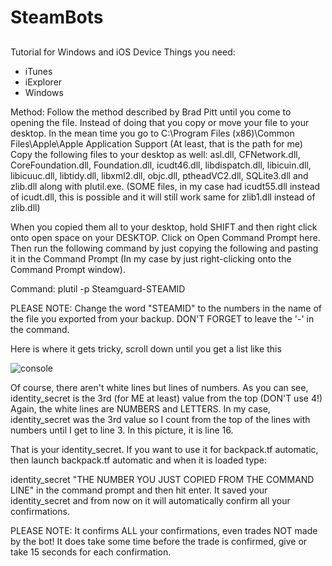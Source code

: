 # SteamBots
##
Tutorial for Windows and iOS Device
Things you need:
 - iTunes
 - iExplorer
 - Windows
 
 
Method:
Follow the method described by Brad Pitt until you come to opening the file. Instead of doing that you copy or move your file to your desktop.
In the mean time you go to C:\Program Files (x86)\Common Files\Apple\Apple Application Support               (At least, that is the path for me)
Copy the following files to your desktop as well: asl.dll, CFNetwork.dll, CoreFoundation.dll, Foundation.dll, icudt46.dll, libdispatch.dll, libicuin.dll, libicuuc.dll, libtidy.dll, libxml2.dll, objc.dll, ptheadVC2.dll, SQLite3.dll and zlib.dll along with plutil.exe.  (SOME files, in my case had icudt55.dll instead of icudt.dll, this is possible and it will still work same for zlib1.dll instead of zlib.dll)
 
 
When you copied them all to your desktop, hold SHIFT and then right click onto open space on your DESKTOP. Click on Open Command Prompt here. Then run the following command by just copying the following and pasting it in the Command Prompt (In my case by just right-clicking onto the Command Prompt window).
 
Command:
plutil -p Steamguard-STEAMID
 
 
PLEASE NOTE:
Change the word "STEAMID" to the numbers in the name of the file you exported from your backup. DON'T FORGET to leave the '-' in the command.
 
 
Here is where it gets tricky, scroll down until you get a list like this

![console](https://github.com/rubenvanopstal/SteamBots/blob/master/img.png)
 
 
Of course, there aren't white lines but lines of numbers. As you can see, identity_secret is the 3rd (for ME at least) value from the top (DON'T use 4!)
Again, the white lines are NUMBERS and LETTERS. In my case, identity_secret was the 3rd value so I count from the top of the lines with numbers until I get to line 3. In this picture, it is line 16.
 
That is your identity_secret. If you want to use it for backpack.tf automatic, then launch backpack.tf automatic and when it is loaded type:
 
identity_secret "THE NUMBER YOU JUST COPIED FROM THE COMMAND LINE"       in the command prompt and then hit enter. It saved your identity_secret and from now on it will automatically confirm all your confirmations. 
 
PLEASE NOTE:
It confirms ALL your confirmations, even trades NOT made by the bot!
It does take some time before the trade is confirmed, give or take 15 seconds for each confirmation.
